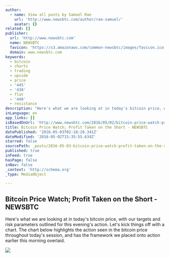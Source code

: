 ```yaml
---
author:
  - name: View all posts by Samuel Rae
    url: 'http://www.newsbtc.com/author/rae-samuel/'
    avatar: {}
related: []
publisher:
  url: 'http://www.newsbtc.com'
  name: NEWSBTC
  favicon: 'https://s3.amazonaws.com/common-newsbtc/images/favicon.ico'
  domain: www.newsbtc.com
keywords:
  - bitcoin
  - charts
  - trading
  - upside
  - price
  - '445'
  - '438'
  - flat
  - '440'
  - resistance
description: "Here's what we are looking at in today's bitcoin price, with our targets and risk parameters outlined for this evening's action. Let's kick things off with a chart. The chart below highlights the action seen in the bitcoin price throughout today's session, and has the framework we placed onto action earlier this morning overlaid."
inLanguage: en
app_links: []
isBasedOnUrl: 'http://www.newsbtc.com/2016/05/02/bitcoin-price-watch-profit-taken-short/'
title: Bitcoin Price Watch; Profit Taken on the Short - NEWSBTC
datePublished: '2016-05-03T02:18:28.341Z'
dateModified: '2016-05-02T15:35:55.634Z'
starred: false
sourcePath: _posts/2016-05-03-bitcoin-price-watch-profit-taken-on-the-short-newsbtc.md
published: true
inFeed: true
hasPage: false
inNav: false
_context: 'http://schema.org'
_type: MediaObject

---
```

<article style=""><h1>Bitcoin Price Watch; Profit Taken on the Short - NEWSBTC</h1><p>Here's what we are looking at in today's bitcoin price, with our targets and risk parameters outlined for this evening's action. Let's kick things off with a chart. The chart below highlights the action seen in the bitcoin price throughout today's session, and has the framework we placed onto action earlier this morning overlaid.</p><img src="http://s3.amazonaws.com/main-newsbtc-images/2016/05/02162338/Screen-Shot-2016-05-02-at-17.14.34.png" /></article>